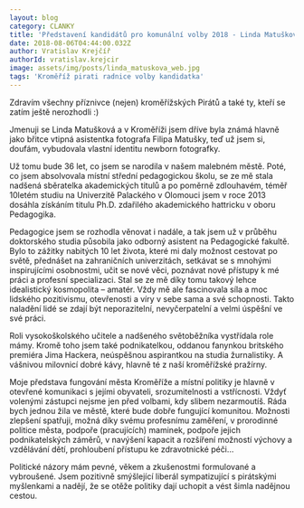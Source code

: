 ```yaml
---
layout: blog
category: CLANKY
title: 'Představení kandidátů pro komunální volby 2018 - Linda Matušková'
date: 2018-08-06T04:44:00.032Z
author: Vratislav Krejčíř
authorId: vratislav.krejcir
image: assets/img/posts/linda_matuskova_web.jpg
tags: 'Kroměříž pirati radnice volby kandidatka'
---
```


Zdravím všechny příznivce (nejen) kroměřížských Pirátů a také ty, kteří se zatím ještě nerozhodli :) 

Jmenuji se Linda Matušková a v Kroměříži jsem dříve byla známá hlavně jako břitce vtipná asistentka fotografa Filipa Matušky, teď už jsem si, doufám, vybudovala vlastní identitu newborn fotografky.

Už tomu bude 36 let, co jsem se narodila v našem malebném městě. Poté, co jsem absolvovala místní střední pedagogickou školu, se ze mě stala nadšená sběratelka akademických titulů a po poměrně zdlouhavém, téměř 10letém studiu na Univerzitě Palackého v Olomouci jsem v roce 2013 dosáhla získáním titulu Ph.D. zdařilého akademického hattricku v oboru Pedagogika. 

Pedagogice jsem se rozhodla věnovat i nadále, a tak jsem už v průběhu doktorského studia působila jako odborný asistent na Pedagogické fakultě. Bylo to zážitky nabitých 10 let života, které mi daly možnost cestovat po světě, přednášet na zahraničních univerzitách, setkávat se s mnohými inspirujícími osobnostmi, učit se nové věci, poznávat nové přístupy k mé práci a profesní specializaci. Stal se ze mě díky tomu takový lehce idealistický kosmopolita – amatér. Vždy mě ale fascinovala síla a moc lidského pozitivismu, otevřenosti a víry v sebe sama a své schopnosti. Takto naladění lidé se zdají být neporazitelní, nevyčerpatelní a velmi úspěšní ve své práci. 

Roli vysokoškolského učitele a nadšeného světoběžníka vystřídala role mámy. Kromě toho jsem také podnikatelkou, oddanou fanynkou britského premiéra Jima Hackera, neúspěšnou aspirantkou na studia žurnalistiky. A vášnivou milovnicí dobré kávy, hlavně té z naší kroměřížské pražírny.

Moje představa fungování města Kroměříže a místní politiky je hlavně v otevřené komunikaci s jejími obyvateli, srozumitelnosti a vstřícnosti. Vždyť volenými zástupci nejsme jen před volbami, kdy slibem nezarmoutíš. Ráda bych jednou žila ve městě, které bude dobře fungující komunitou. Možnosti zlepšení spatřuji, možná díky svému profesnímu zaměření, v prorodinné politice města, podpoře (pracujících) maminek, podpoře jejich podnikatelských záměrů, v navýšení kapacit a rozšíření možností výchovy a vzdělávání dětí, prohloubení přístupu ke zdravotnické péči… 

Politické názory mám pevné, věkem a zkušenostmi formulované a vybroušené. Jsem pozitivně smýšlející liberál sympatizující s pirátskými myšlenkami a nadějí, že se otěže politiky dají uchopit a vést šimla nadějnou cestou.
